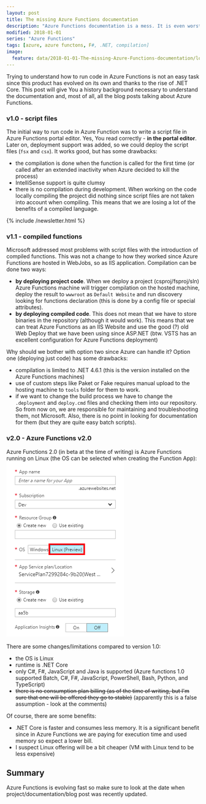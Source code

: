 ```yaml
---
layout: post
title: The missing Azure Functions documentation  
description: "Azure Functions documentation is a mess. It is even worst in blogposts. The reason for it is that there is no single Azure Functions offering. There are three."
modified: 2018-01-01
series: "Azure Functions"
tags: [azure, azure functons, F#, .NET, compilation]
image:
  feature: data/2018-01-01-The-missing-Azure-Functions-documentation/logo.jpg
---
```


Trying to understand how to run code in Azure Functions is not an easy task since this product has evolved on its own and thanks to the rise of .NET Core. This post will give You a history background necessary to understand the documentation and, most of all, all the blog posts talking about Azure Functions.  

<!--MORE-->

### v1.0 - script files 

The initial way to run code in Azure Function was to write a script file in Azure Functions portal editor. Yes, You read correctly - **in the portal editor**. Later on, deployment support was added, so we could deploy the script files (`fsx` and `csx`). 
It works good, but has some drawbacks:

- the compilation is done when the function is called for the first time (or called after an extended inactivity when Azure decided to kill the process)
- IntelliSense support is quite clumsy
- there is no compilation during development. When working on the code locally compiling the project did nothing since script files are not taken into account when compiling. This means that we are losing a lot of the benefits of a compiled language.  

{% include /newsletter.html %}

### v1.1 - compiled functions

Microsoft addressed most problems with script files with the introduction of compiled functions. This was not a change to how they worked since Azure Functions are hosted in WebJobs, so as IIS application. Compilation can be done two ways:

- **by deploying project code**. When we deploy a project (csproj/fsproj/sln) Azure Functions machine will trigger compilation on the hosted machine, deploy the result to `wwwroot` as `Default Website` and run discovery looking for functions declaration (this is done by a config file or special attributes).
- **by deploying compiled code**. This does not mean that we have to store binaries in the repository (although it would work). This means that we can treat Azure Functions as an IIS Website and use the good (?) old Web Deploy that we have been using since ASP.NET (btw. VSTS has an excellent configuration for Azure Functions deployment)

Why should we bother with option two since Azure can handle it? Option one (deploying just code) has some drawbacks:

- compilation is limited to .NET 4.6.1 (this is the version installed on the Azure Functions machines)
- use of custom steps like Paket or Fake requires manual upload to the hosting machine to `tools` folder for them to work.
- if we want to change the build process we have to change the `.deployment` and `deploy.cmd` files and checking them into our repository. So from now on, we are responsible for maintaining and troubleshooting them, not Microsoft. Also, there is no point in looking for documentation for them (but they are quite easy batch scripts).

### v2.0 - Azure Functions v2.0 
  
Azure Functions 2.0 (in beta at the time of writing) is Azure Functions running on Linux (the OS can be selected when creating the Function App):
![](/data/2018-01-01-The-missing-Azure-Functions-documentation/AzureFunctions2.png)

There are some changes/limitations compared to version 1.0:

- the OS is Linux
- runtime is .NET Core
- only C#, F#, JavaScript and Java is supported (Azure functions 1.0 supported Batch, C#, F#, JavaScript, PowerShell, Bash, Python, and TypeScript)
- ~~there is no consumption plan billing (as of the time of writing, but I'm sure that one will be offered they go to stable)~~ (apparently this is a false assumption - look at the comments)

Of course, there are some benefits:

- .NET  Core is faster and consumes less memory. It is a significant benefit since in Azure Functions we are paying for execution time and used memory so expect a lower bill.
- I suspect Linux offering will be a bit cheaper (VM with Linux tend to be less expensive)

## Summary

Azure Functions is evolving fast so make sure to look at the date when project/documentation/blog post was recently updated.          
  